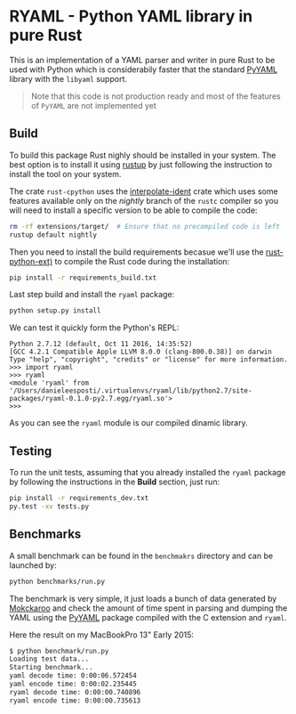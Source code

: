 # RYAML - Python YAML library in pure Rust

This is an implementation of a YAML parser and writer in pure Rust to be used with Python which is
considerabily faster that the standard [PyYAML](http://pyyaml.org/) library with the `libyaml`
support.

> Note that this code is not production ready and most of the features of `PyYAML` are not
> implemented yet

## Build

To build this package Rust nighly should be installed in your system. The best option is to install
it using [rustup](https://www.rustup.rs/) by just following the instruction to install the tool on
your system.

The crate `rust-cpython` uses the
[interpolate-ident](https://github.com/SkylerLipthay/interpolate_idents) crate which uses some
features available only on the _nightly_ branch of the `rustc` compiler so you will need to install
a specific version to be able to compile the code:

```bash
rm -rf extensions/target/  # Ensure that no precompiled code is left
rustup default nightly
```

Then you need to install the build requirements becasue we'll use the
[rust-python-ext)](https://github.com/novocaine/rust-python-ext) to compile the Rust code during the
installation:

```bash
pip install -r requirements_build.txt
```

Last step build and install the `ryaml` package:

```bash
python setup.py install
```

We can test it quickly form the Python's REPL:

```
Python 2.7.12 (default, Oct 11 2016, 14:35:52)
[GCC 4.2.1 Compatible Apple LLVM 8.0.0 (clang-800.0.38)] on darwin
Type "help", "copyright", "credits" or "license" for more information.
>>> import ryaml
>>> ryaml
<module 'ryaml' from '/Users/danieleesposti/.virtualenvs/ryaml/lib/python2.7/site-packages/ryaml-0.1.0-py2.7.egg/ryaml.so'>
>>>
```

As you can see the `ryaml` module is our compiled dinamic library.

## Testing

To run the unit tests, assuming that you already installed the `ryaml` package by following the
instructions in the **Build** section, just run:

```bash
pip install -r requirements_dev.txt
py.test -xv tests.py
```

## Benchmarks

A small benchmark can be found in the `benchmakrs` directory and can be launched by:

```bash
python benchmarks/run.py
```

The benchmark is very simple, it just loads a bunch of data generated by
[Mokckaroo](https://www.mockaroo.com/) and check the amount of time spent in parsing and dumping
the YAML using the [PyYAML](http://pyyaml.org/) package compiled with the C extension and `ryaml`.

Here the result on my MacBookPro 13" Early 2015:

```bash
$ python benchmark/run.py
Loading test data...
Starting benchmark...
yaml decode time: 0:00:06.572454
yaml encode time: 0:00:02.235445
ryaml decode time: 0:00:00.740896
ryaml encode time: 0:00:00.735613
```
